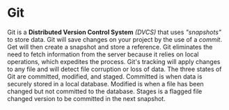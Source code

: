
# Git

Git is a **Distributed Version Control System** *(DVCS)* that uses *"snapshots"* to store data. Git will save changes on your project by the use of a *commit*. Get will then create a snapshot and store a reference. Git eliminates the need to fetch information from the server because it relies on local operations, which expedites the process. Git's tracking will apply changes to any file and will detect file corruption or loss of data. The three states of Git are committed, modified, and staged. Committed is when data is securely stored in a local database. Modified is when a file has been changed but not committed to the database. Stages is a flagged file changed version to be committed in the next snapshot.
